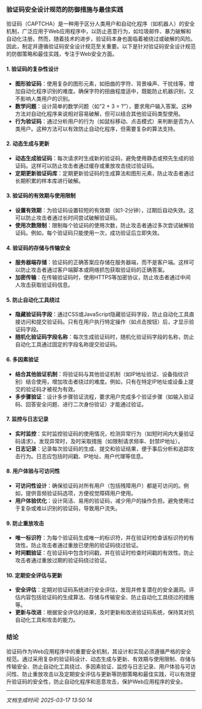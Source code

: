 ### 验证码安全设计规范的防御措施与最佳实践

验证码（CAPTCHA）是一种用于区分人类用户和自动化程序（如机器人）的安全机制，广泛应用于Web应用程序中，以防止恶意行为，如垃圾邮件、暴力破解和自动化注册。然而，随着技术的进步，验证码本身也面临着被绕过或破解的风险。因此，制定并遵循验证码安全设计规范至关重要。以下是针对验证码安全设计规范的防御策略和最佳实践，专注于Web安全方面。

#### 1. **验证码的复杂性设计**
   - **图形验证码**：使用复杂的图形元素，如扭曲的字符、背景噪声、干扰线等，增加自动化程序识别的难度。确保字符的扭曲程度适中，既能防止机器识别，又不影响人类用户的识别。
   - **数学问题**：设计简单的数学问题（如“2 + 3 = ?”），要求用户输入答案。这种方法对自动化程序来说相对容易破解，但可以结合其他验证码类型使用。
   - **行为验证码**：通过分析用户的行为（如鼠标移动、点击模式）来判断是否为人类用户。这种方法可以有效防止自动化程序，但需要复杂的算法支持。

#### 2. **动态生成与更新**
   - **动态生成验证码**：每次请求时生成新的验证码，避免使用静态或预先生成的验证码。这样可以防止攻击者通过缓存或重放攻击绕过验证码。
   - **定期更新验证码库**：定期更新验证码的生成算法和图形元素，防止攻击者通过长期积累的样本库进行破解。

#### 3. **验证码的有效期与使用限制**
   - **设置有效期**：为验证码设置较短的有效期（如1-2分钟），过期后自动失效。这可以防止攻击者通过长时间尝试破解验证码。
   - **使用次数限制**：限制每个验证码的使用次数，防止攻击者通过多次尝试破解验证码。例如，每个验证码只能使用一次，成功验证后立即失效。

#### 4. **验证码的存储与传输安全**
   - **服务器端存储**：验证码的正确答案应存储在服务器端，而不是客户端。这样可以防止攻击者通过客户端脚本或网络抓包获取验证码的正确答案。
   - **加密传输**：在传输验证码时，使用HTTPS等加密协议，防止攻击者通过中间人攻击获取验证码信息。

#### 5. **防止自动化工具绕过**
   - **隐藏验证码字段**：通过CSS或JavaScript隐藏验证码字段，防止自动化工具直接访问和提交验证码。只有在用户执行特定操作（如点击按钮）后，才显示验证码字段。
   - **随机化验证码字段名称**：每次生成验证码时，随机化验证码字段的名称，防止自动化工具通过固定的字段名称提交验证码。

#### 6. **多因素验证**
   - **结合其他验证机制**：将验证码与其他验证机制（如IP地址验证、设备指纹识别）结合使用，增加攻击者绕过的难度。例如，只有在特定IP地址或设备上提交的验证码才被视为有效。
   - **多步骤验证**：设计多步骤验证流程，要求用户完成多个验证步骤（如输入验证码、回答安全问题、进行二次身份验证）才能通过验证。

#### 7. **监控与日志记录**
   - **实时监控**：实时监控验证码的使用情况，检测异常行为（如短时间内大量验证码请求）。发现异常时，及时采取措施（如限制请求频率、封禁IP地址）。
   - **日志记录**：记录每次验证码的生成、提交和验证结果，便于事后分析和追踪攻击行为。日志应包括时间戳、IP地址、用户代理等信息。

#### 8. **用户体验与可访问性**
   - **可访问性设计**：确保验证码对所有用户（包括残障用户）都是可访问的。例如，提供音频验证码选项，方便视觉障碍用户使用。
   - **用户体验优化**：设计简洁、易用的验证码，减少用户的操作负担。避免使用过于复杂或难以识别的验证码，导致用户流失。

#### 9. **防止重放攻击**
   - **唯一标识符**：为每个验证码生成唯一的标识符，并在验证时检查该标识符的有效性。防止攻击者通过重放已使用的验证码绕过验证。
   - **时间戳验证**：在验证码中包含时间戳，并在验证时检查时间戳的有效性。防止攻击者通过重放过期的验证码绕过验证。

#### 10. **定期安全评估与更新**
   - **安全评估**：定期对验证码系统进行安全评估，发现并修复潜在的安全漏洞。评估内容包括验证码的生成算法、存储与传输安全、防止自动化工具绕过的措施等。
   - **更新与改进**：根据安全评估的结果，及时更新和改进验证码系统，保持其对抗自动化工具和攻击的能力。

### 结论

验证码作为Web应用程序中的重要安全机制，其设计和实现必须遵循严格的安全规范。通过采用复杂的验证码设计、动态生成与更新、有效期与使用限制、存储与传输安全、防止自动化工具绕过、多因素验证、监控与日志记录、用户体验与可访问性、防止重放攻击以及定期安全评估与更新等防御策略和最佳实践，可以有效提升验证码的安全性，防止自动化程序和恶意攻击，保护Web应用程序的安全。

---

*文档生成时间: 2025-03-17 13:50:14*

